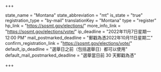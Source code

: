 +++

state_name = "Montana"
state_abbreviation = "mt"
is_state = "true"
registration_type = "by-mail"
translationKey = "Montana"
type = "register"
hp_link = "https://sosmt.gov/elections/"
more_info_link = "https://sosmt.gov/elections/vote/"
ip_deadline = "2022年11月7日星期一 12:00 PM"
mail_postmarked_deadline = "郵戳為憑2022年10月11日星期二"
confirm_registration_link = "https://sosmt.gov/elections/vote/"
default_ip_deadline = "選舉日之前（包括選舉日）都可以使用"
default_mail_postmarked_deadline = "選舉當日前 30 天郵戳為憑"

+++